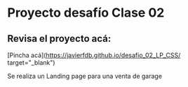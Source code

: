 # Proyecto desafío Clase 02

## Revisa el proyecto acá: 

[Pincha acá](https://javierfdb.github.io/desafio_02_LP_CSS/ target="_blank")

Se realiza un Landing page para una venta de garage